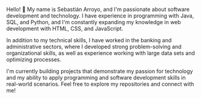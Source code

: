Hello! 👋 My name is Sebastián Arroyo, and I'm passionate about software development and technology. 
I have experience in programming with Java, SQL, and Python, and 
I'm constantly expanding my knowledge in web development with HTML, CSS, and JavaScript.

In addition to my technical skills, I have worked in the banking and administrative sectors, where 
I developed strong problem-solving and organizational skills, as well as experience working with large data sets and optimizing processes.

I'm currently building projects that demonstrate my passion for technology and my ability to apply programming
and software development skills in real-world scenarios. Feel free to explore my repositories and connect with me!
